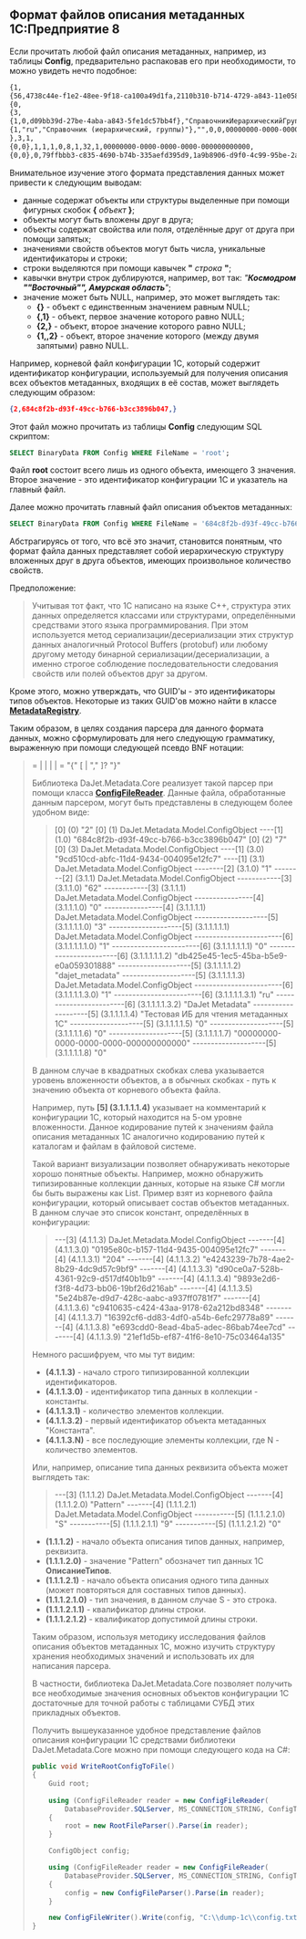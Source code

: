 ## Формат файлов описания метаданных 1С:Предприятие 8

Если прочитать любой файл описания метаданных, например, из таблицы **Config**,
предварительно распаковав его при необходимости, то можно увидеть нечто подобное:

```txt
{1,
{56,4738c44e-f1e2-48ee-9f18-ca100a49d1fa,2110b310-b714-4729-a843-11e0587971de,
{0,
{3,
{1,0,d09bb39d-27be-4aba-a843-5fe1dc57bb4f},"СправочникИерархическийГруппы",
{1,"ru","Справочник (иерархический, группы)"},"",0,0,00000000-0000-0000-0000-000000000000,0}
},3,1,
{0,0},1,1,1,0,8,1,32,1,00000000-0000-0000-0000-000000000000,
{0,0},0,79ffbbb3-c835-4690-b74b-335aefd395d9,1a9b8906-d9f0-4c99-95be-2a9948d895c1,0,1,0,0,2,0,
```

Внимательное изучение этого формата представления данных может привести к следующим выводам:
- данные содержат объекты или структуры выделенные при помощи фигурных скобок **{** *объект* **}**;
- объекты могут быть вложены друг в друга;
- объекты содержат свойства или поля, отделённые друг от друга при помощи запятых;
- значениями свойств объектов могут быть числа, уникальные идентификаторы и строки;
- строки выделяются при помощи кавычек **"** *строка* **"**;
- кавычки внутри строк дублируются, например, вот так: *"**Космодром ""Восточный"", Амурская область**"*;
- значение может быть NULL, например, это может выглядеть так:
  - **{}** - объект с единственным значением равным NULL;
  - **{,1}** - объект, первое значение которого равно NULL;
  - **{2,}** - объект, второе значение которого равно NULL;
  - **{1,,2}** - объект, второе значение которого (между двумя запятыми) равно NULL.

Например, корневой файл конфигурации 1С, который содержит идентификатор конфигурации,
используемый для получения описания всех объектов метаданных, входящих в её состав,
может выглядеть следующим образом:

```JSON
{2,684c8f2b-d93f-49cc-b766-b3cc3896b047,}
```

Этот файл можно прочитать из таблицы **Config** следующим SQL скриптом:

```SQL
SELECT BinaryData FROM Config WHERE FileName = 'root';
```

Файл **root** состоит всего лишь из одного объекта, имеющего 3 значения.
Второе значение - это идентификатор конфигурации 1С и указатель на главный файл.

Далее можно прочитать главный файл описания объектов метаданных:

```SQL
SELECT BinaryData FROM Config WHERE FileName = '684c8f2b-d93f-49cc-b766-b3cc3896b047';
```

Абстрагируясь от того, что всё это значит, становится понятным, что формат файла данных
представляет собой иерархическую структуру вложенных друг в друга объектов,
имеющих произвольное количество свойств.

Предположение:
> Учитывая тот факт, что 1С написано на языке C++, структура этих данных определяется классами
> или структурами, определёнными средствами этого языка программирования. При этом используется
> метод сериализации/десериализации этих структур данных аналогичный Protocol Buffers (protobuf)
> или любому другому методу бинарной сериализации/десериализации, а именно строгое соблюдение
> последовательности следования свойств или полей объектов друг за другом.

Кроме этого, можно утверждать, что GUID'ы - это идентификаторы типов объектов.
Некоторые из таких GUID'ов можно найти в классе [**MetadataRegistry**](https://github.com/zhichkin/dajet-metadata-core/blob/main/src/dajet-metadata-core/MetadataRegistry.cs).

Таким образом, в целях создания парсера для данного формата данных, можно сформулировать
для него следующую грамматику, выраженную при помощи следующей псевдо BNF нотации:

> <value>  = <integer> | <string> | <uuid> | <object> | <NULL>
> <object> = "{" [<value> | "," <value>]? "}"

Библиотека DaJet.Metadata.Core реализует такой парсер при помощи класса [**ConfigFileReader**](https://github.com/zhichkin/dajet-metadata-core/blob/main/src/dajet-metadata-core/core/ConfigFileReader.cs).
Данные файла, обработанные данным парсером, могут быть представлены в следующем более удобном виде:

> [0] (0) "2"
> [0] (1) DaJet.Metadata.Model.ConfigObject
> ----[1] (1.0) "684c8f2b-d93f-49cc-b766-b3cc3896b047"
> [0] (2) "7"
> [0] (3) DaJet.Metadata.Model.ConfigObject
> ----[1] (3.0) "9cd510cd-abfc-11d4-9434-004095e12fc7"
> ----[1] (3.1) DaJet.Metadata.Model.ConfigObject
> --------[2] (3.1.0) "1"
> --------[2] (3.1.1) DaJet.Metadata.Model.ConfigObject
> ------------[3] (3.1.1.0) "62"
> ------------[3] (3.1.1.1) DaJet.Metadata.Model.ConfigObject
> ----------------[4] (3.1.1.1.0) "0"
> ----------------[4] (3.1.1.1.1) DaJet.Metadata.Model.ConfigObject
> --------------------[5] (3.1.1.1.1.0) "3"
> --------------------[5] (3.1.1.1.1.1) DaJet.Metadata.Model.ConfigObject
> ------------------------[6] (3.1.1.1.1.1.0) "1"
> ------------------------[6] (3.1.1.1.1.1.1) "0"
> ------------------------[6] (3.1.1.1.1.1.2) "db425e45-1ec5-45ba-b5e9-e0a059301888"
> --------------------[5] (3.1.1.1.1.2) "dajet_metadata"
> --------------------[5] (3.1.1.1.1.3) DaJet.Metadata.Model.ConfigObject
> ------------------------[6] (3.1.1.1.1.3.0) "1"
> ------------------------[6] (3.1.1.1.1.3.1) "ru"
> ------------------------[6] (3.1.1.1.1.3.2) "DaJet Metadata"
> --------------------[5] (3.1.1.1.1.4) "Тестовая ИБ для чтения метаданных 1С"
> --------------------[5] (3.1.1.1.1.5) "0"
> --------------------[5] (3.1.1.1.1.6) "0"
> --------------------[5] (3.1.1.1.1.7) "00000000-0000-0000-0000-000000000000"
> --------------------[5] (3.1.1.1.1.8) "0"

В данном случае в квадратных скобках слева указывается уровень вложенности объектов,
а в обычных скобках - путь к значению объекта от корневого объекта файла.

Например, путь **[5] (3.1.1.1.1.4)** указывает на комментарий к конфигурации 1С,
который находится на 5-ом уровне вложенности.
Данное кодирование путей к значениям файла описания метаданных 1С аналогично кодированию
путей к каталогам и файлам в файловой системе.

Такой вариант визуализации позволяет обнаруживать некоторые хорошо понятные объекты. Например,
можно обнаружить типизированные коллекции данных, которые на языке C# могли бы быть выражены как List<T>.
Пример взят из корневого файла конфигурации, который описывает состав объектов метаданных. В данном случае
это список констант, определённых в конфигурации:

> ---[3] (4.1.1.3) DaJet.Metadata.Model.ConfigObject
> -------[4] (4.1.1.3.0) "0195e80c-b157-11d4-9435-004095e12fc7"
> -------[4] (4.1.1.3.1) "204"
> -------[4] (4.1.1.3.2) "e4243239-7b78-4ae2-8b29-4dc9d57c9bf9"
> -------[4] (4.1.1.3.3) "d90ce0a7-528b-4361-92c9-d517df40b1b9"
> -------[4] (4.1.1.3.4) "9893e2d6-f3f8-4d73-bb06-19bf26d216ab"
> -------[4] (4.1.1.3.5) "5e24b87e-d9d7-428c-aabc-a937ff0781f7"
> -------[4] (4.1.1.3.6) "c9410635-c424-43aa-9178-62a212bd8348"
> -------[4] (4.1.1.3.7) "16392cf6-dd83-4df0-a54b-6efc29778a89"
> -------[4] (4.1.1.3.8) "e693cdd0-8ead-4ba5-adec-86bab74ee7cd"
> -------[4] (4.1.1.3.9) "21ef1d5b-ef87-41f6-8e10-75c03464a135"

Немного расшифруем, что мы тут видим:
- **(4.1.1.3)** - начало строго типизированной коллекции идентификаторов.
- **(4.1.1.3.0)** - идентификатор типа данных в коллекции - константы.
- **(4.1.1.3.1)** - количество элементов коллекции.
- **(4.1.1.3.2)** - первый идентификатор объекта метаданных "Константа".
- **(4.1.1.3.N)** - все последующие элементы коллекции, где N - количество элементов.

Или, например, описание типа данных реквизита объекта может выглядеть так:

> ---[3] (1.1.1.2) DaJet.Metadata.Model.ConfigObject
> -------[4] (1.1.1.2.0) "Pattern"
> -------[4] (1.1.1.2.1) DaJet.Metadata.Model.ConfigObject
> -----------[5] (1.1.1.2.1.0) "S"
> -----------[5] (1.1.1.2.1.1) "9"
> -----------[5] (1.1.1.2.1.2) "0"

- **(1.1.1.2)** - начало объекта описания типов данных, например, реквизита.
- **(1.1.1.2.0)** - значение "Pattern" обозначет тип данных 1С **ОписаниеТипов**.
- **(1.1.1.2.1)** - начало объекта описания одного типа данных (может повторяться для составных типов данных).
- **(1.1.1.2.1.0)** - тип значения, в данном случае S - это строка.
- **(1.1.1.2.1.1)** - квалификатор длины строки.
- **(1.1.1.2.1.2)** - квалификатор допустимой длины строки.

Таким образом, используя методику исследования файлов описания объектов метаданных 1С, можно изучить
структуру хранения необходимых значений и использовать их для написания парсера.

В частности, библиотека DaJet.Metadata.Core позволяет получить все необходимые значения основных объектов
конфигурации 1С достаточные для точной работы с таблицами СУБД этих прикладных объектов.

Получить вышеуказанное удобное представление файлов описания конфигурации 1С средствами библиотеки
DaJet.Metadata.Core можно при помощи следующего кода на C#:

```C#
public void WriteRootConfigToFile()
{
    Guid root;
            
    using (ConfigFileReader reader = new ConfigFileReader(
        DatabaseProvider.SQLServer, MS_CONNECTION_STRING, ConfigTableNames.Config, "root"))
    {
        root = new RootFileParser().Parse(in reader);
    }

    ConfigObject config;

    using (ConfigFileReader reader = new ConfigFileReader(
        DatabaseProvider.SQLServer, MS_CONNECTION_STRING, ConfigTableNames.Config, root))
    {
        config = new ConfigFileParser().Parse(in reader);
    }

    new ConfigFileWriter().Write(config, "C:\\dump-1c\\config.txt");
}
```
